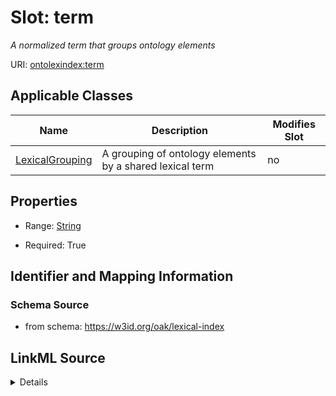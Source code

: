 

# Slot: term


_A normalized term that groups ontology elements_



URI: [ontolexindex:term](https://w3id.org/oak/lexical-index/term)



<!-- no inheritance hierarchy -->





## Applicable Classes

| Name | Description | Modifies Slot |
| --- | --- | --- |
| [LexicalGrouping](LexicalGrouping.md) | A grouping of ontology elements by a shared lexical term |  no  |







## Properties

* Range: [String](String.md)

* Required: True





## Identifier and Mapping Information







### Schema Source


* from schema: https://w3id.org/oak/lexical-index




## LinkML Source

<details>
```yaml
name: term
description: A normalized term that groups ontology elements
from_schema: https://w3id.org/oak/lexical-index
rank: 1000
key: true
alias: term
owner: LexicalGrouping
domain_of:
- LexicalGrouping
range: string
required: true

```
</details>